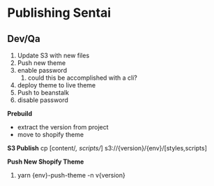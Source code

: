 # Publishing Sentai

## Dev/Qa 
1. Update S3 with new files
2. Push new theme
3. enable password
   1. could this be accomplished with a cli?
4. deploy theme to live theme
5. Push to beanstalk
6. disable password

**Prebuild**
* extract the version from project
* move to shopify theme

**S3 Publish**
cp [content/*, scripts/*] s3://{version}/{env}/[styles,scripts]

**Push New Shopify Theme**
1. yarn {env}-push-theme -n v{version}

